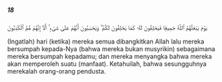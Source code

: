 ##### 18

<span class="ayah">يَوْمَ يَبْعَثُهُمُ ٱللَّهُ جَمِيعًۭا فَيَحْلِفُونَ لَهُۥ كَمَا يَحْلِفُونَ لَكُمْ ۖ وَيَحْسَبُونَ أَنَّهُمْ عَلَىٰ شَىْءٍ ۚ أَلَآ إِنَّهُمْ هُمُ ٱلْكَٰذِبُونَ</span>

<span class="ayah_translation">(Ingatlah) hari (ketika) mereka semua dibangkitkan Allah lalu mereka bersumpah kepada-Nya (bahwa mereka bukan musyrikin) sebagaimana mereka bersumpah kepadamu; dan mereka menyangka bahwa mereka akan memperoleh suatu (manfaat). Ketahuilah, bahwa sesungguhnya merekalah orang-orang pendusta.</span>
